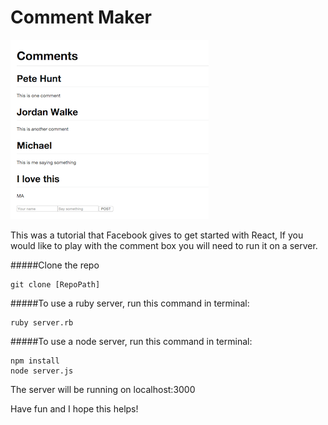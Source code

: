 # Comment Maker

![](comments.png)

This was a tutorial that Facebook gives to get started with React, If you would like to play with the comment box you will need to run it on a server.

#####Clone the repo
```
git clone [RepoPath]
```

#####To use a ruby server, run this command in terminal:
```
ruby server.rb
```

#####To use a node server, run this command in terminal:
```
npm install
node server.js
```

The server will be running on localhost:3000

Have fun and I hope this helps!
